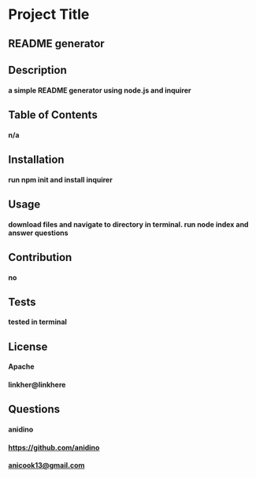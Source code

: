 
# Project Title
## README generator  
    

## Description
#### a simple README generator using node.js and inquirer
    

## Table of Contents
#### n/a
    

## Installation 
#### run npm init and install inquirer
    

## Usage
#### download files and navigate to directory in terminal. run node index and answer questions 
    

## Contribution 
#### no
    

## Tests
#### tested in terminal
    

## License 
#### Apache 
#### linkher@linkhere 
    

## Questions
#### anidino
#### https://github.com/anidino
#### anicook13@gmail.com

     

